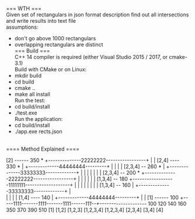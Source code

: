 === WTH ===<br/>
Given set of rectangulars in json format description find out all intersections and write results into text file<br/>
assumptions:<br/>
- don't go above 1000 rectangulars<br/>
- overlapping rectangulars are distinct<br/>
=== Build ===<br/>
C++ 14 compiler is required (either Visual Studio 2015 / 2017, or cmake-3.1)<br/>
Build with CMake or on Linux:<br/>
- mkdir build<br/>
- cd build<br/>
- cmake ..<br/>
- make all install<br/>
Run the test:<br/>
- cd build/install<br/>
- ./test.exe<br/>
Run the application:<br/>
- cd build/install<br/>
- ./app.exe rects.json<br/>
<br/>
==== Method Explained ====<br/>

[2] ------ 350 *            +--------------22222222-----------------+
                            |                                       |
[2,4] ---- 330 *            |                        +-------------44444444---------+
                            |                        |              |               |
[2,3,4] -- 260 *            |            +--------------33333333-------------+      |
                            |            |           |              |        |      |
[2,3,4] -- 200 *            +--------------22222222-----------------+        |      |
                                         |           |                       |      |
[1,3,4] -- 180 +------------------11111111-------------------+               |      |
               |                         |           |       |               |      |
[1,3,4] -- 160 |                         +--------------33333333-------------+      |      
               |                                     |       |                      |
[1,4] ---- 140 |                                     +-------------44444444---------+
               |                                             |
[1] ------ 100 +-----1111----*---1111----*---1111----*--111--+-------*-------*------*
              100           120         140         160     350     370     390     510
               [1]        [1,2]     [1,2,3]   [1,2,3,4] [1,2,3,4] [2,3,4]   [3,4]    [4]
           


